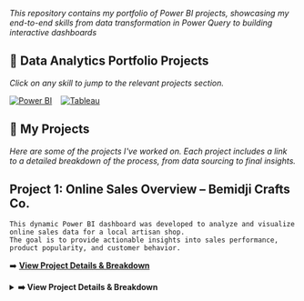 <p align="center">

*This repository contains my portfolio of Power BI projects, showcasing my end-to-end skills from data transformation in Power Query to building interactive dashboards*
  
## 🧭 Data Analytics Portfolio Projects
*Click on any skill to jump to the relevant projects section.*
<p align="left">
<a href="#power-bi-projects">
  <img src="https://img.shields.io/badge/Power%20BI-F2C811?style=for-the-badge&logo=powerbi&logoColor=black" alt="Power BI"/></a>
&nbsp;&nbsp;
<a href="#tableau-projects">
  <img src="https://img.shields.io/badge/Tableau-E97627?style=for-the-badge&logo=tableau&logoColor=white" alt="Tableau"/></a>
  
## 🚀 My Projects  
*Here are some of the projects I've worked on. Each project includes a link to a detailed breakdown of the process, from data sourcing to final insights.*

   ## Project 1: Online Sales Overview – Bemidji Crafts Co.
    This dynamic Power BI dashboard was developed to analyze and visualize online sales data for a local artisan shop. 
    The goal is to provide actionable insights into sales performance, product popularity, and customer behavior.

 ➡️ [**View Project Details & Breakdown**](https://github.com/antonjeeva5/power-bi-projects/blob/main/Project%201:%20Online%20Sales%20Overview%20%E2%80%93%20Bemidji%20Crafts%20Co./README.md)

 <details>
  <summary><strong>➡️ View Project Details & Breakdown</strong></summary>
  
  ---
  
  ### Project Breakdown: Retail Sales Performance
  
  ![Full Dashboard Screenshot](https://placehold.co/800x450/4F46E5/FFFFFF?text=Full+Retail+Dashboard)

  #### Problem Statement
  The primary goal was to create a dynamic dashboard for leadership to monitor sales and profitability. Key questions to answer included:
  - What are the top-selling products and regions?
  - How does profit margin change over time?
  - Are we meeting monthly sales targets?

  #### Data Transformation (Power Query)
  - Connected to a CSV file containing raw sales data.
  - Removed duplicate rows and handled missing values in the `Region` column.
  - Created a new conditional column for 'Profit Margin Category' (Low, Medium, High).
  - Unpivoted columns to transform the data from a wide to a long format for better analysis.

  #### Key DAX Measures
  - **Total Sales (YTD):** `Sales YTD = TOTALYTD(SUM(Sales[Revenue]), 'Date'[Date])`
  - **Profit Margin %:** `Profit Margin % = DIVIDE(SUM(Sales[Profit]), SUM(Sales[Revenue]))`

  #### Insights & Recommendations
  1.  **Insight:** The 'Technology' category has the highest revenue but the lowest profit margin (12%).
      - **Recommendation:** Review pricing for high-cost tech items to improve profitability.
  2.  **Insight:** The West region consistently underperforms in Q4 compared to other regions.
       - **Recommendation:** Launch a targeted marketing campaign in the West region in Q3 to boost holiday sales.
  
  ---
</details>
